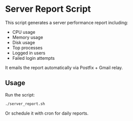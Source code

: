 # Server Report Script

This script generates a server performance report including:

- CPU usage  
- Memory usage  
- Disk usage  
- Top processes  
- Logged in users  
- Failed login attempts  

It emails the report automatically via Postfix + Gmail relay.

## Usage
Run the script:
```bash
./server_report.sh
```

Or schedule it with cron for daily reports.

